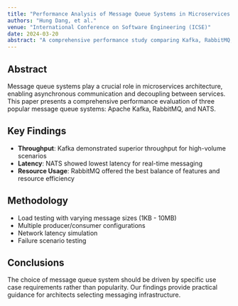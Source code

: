 ```yaml
---
title: "Performance Analysis of Message Queue Systems in Microservices Architecture"
authors: "Hung Dang, et al."
venue: "International Conference on Software Engineering (ICSE)"
date: 2024-03-20
abstract: "A comprehensive performance study comparing Kafka, RabbitMQ, and NATS in microservices environments under various load patterns."
---
```


## Abstract

Message queue systems play a crucial role in microservices architecture, enabling asynchronous communication and decoupling between services. This paper presents a comprehensive performance evaluation of three popular message queue systems: Apache Kafka, RabbitMQ, and NATS.

## Key Findings

- **Throughput**: Kafka demonstrated superior throughput for high-volume scenarios
- **Latency**: NATS showed lowest latency for real-time messaging
- **Resource Usage**: RabbitMQ offered the best balance of features and resource efficiency

## Methodology

- Load testing with varying message sizes (1KB - 10MB)
- Multiple producer/consumer configurations
- Network latency simulation
- Failure scenario testing

## Conclusions

The choice of message queue system should be driven by specific use case requirements rather than popularity. Our findings provide practical guidance for architects selecting messaging infrastructure.
